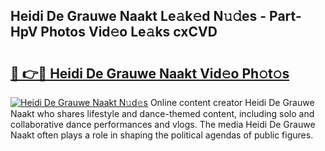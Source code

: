 ## Heidi De Grauwe Naakt Le𝚊k𝚎d N𝚞𝚍es - Part-HpV Photos Vid𝚎o Le𝚊ks cxCVD

# <h2><a href="http://fb6070h.evod.top/?m=Heidi+De+Grauwe+Naakt">🔗 👉🔴 Heidi De Grauwe Naakt Vid𝚎o Ph𝚘t𝚘s</a></h2>

[![Heidi De Grauwe Naakt N𝚞d𝚎s](https://i.imgur.com/8V9OHl7.gif)](http://fb6070h.evod.top/?m=Heidi+De+Grauwe+Naakt)
Online content creator Heidi De Grauwe Naakt who shares lifestyle and dance-themed content, including solo and collaborative dance performances and vlogs. The media Heidi De Grauwe Naakt often plays a role in shaping the political agendas of public figures. 
